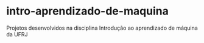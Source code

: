 # intro-aprendizado-de-maquina
Projetos desenvolvidos na disciplina Introdução ao aprendizado de máquina da UFRJ
